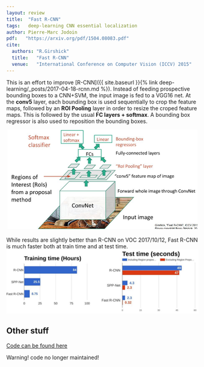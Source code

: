 ```yaml
---
layout: review
title:  "Fast R-CNN"
tags:   deep-learning CNN essential localization 
author: Pierre-Marc Jodoin 
pdf:   "https://arxiv.org/pdf/1504.08083.pdf"
cite:
  authors: "R.Girshick"
  title:   "Fast R-CNN"
  venue:   "International Conference on Computer Vision (ICCV) 2015"
---
```


This is an effort to improve [R-CNN]({{ site.baseurl }}{% link deep-learning/_posts/2017-04-18-rcnn.md %}).  Instead of feeding prospective bounding boxes to a CNN+SVM, the input image is fed to a VGG16 net.  At the **conv5** layer, each bounding box is used sequentially to crop the feature maps, followed by an **ROI Pooling** layer in order to resize the croped feature maps.  This is followed by the usual **FC layers + softmax**.  A bounding box regressor is also used to reposition the bounding boxes.

<div align="middle">
  <img src="/article/images/fastrcnn/sc01.jpg" width="500">
</div>

<br>
While results are slightly better than R-CNN on VOC 2017/10/12, Fast R-CNN is much faster both at train time and at test time.
 
<div align="middle">
  <img src="/article/images/fastrcnn/sc02.jpg" width="600">
</div>


## Other stuff

[Code can be found here](https://github.com/rbgirshick/fast-rcnn)

Warning! code no longer maintained!
